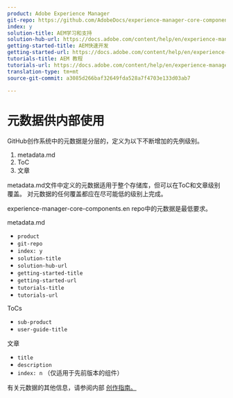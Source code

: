 ```yaml
---
product: Adobe Experience Manager
git-repo: https://github.com/AdobeDocs/experience-manager-core-components.en
index: y
solution-title: AEM学习和支持
solution-hub-url: https://docs.adobe.com/content/help/en/experience-manager-cloud-service/sites/home.html
getting-started-title: AEM快速开发
getting-started-url: https://docs.adobe.com/content/help/en/experience-manager-cloud-service/core-concepts/home.html
tutorials-title: AEM 教程
tutorials-url: https://docs.adobe.com/content/help/en/experience-manager-learn/cloud-service/overview.html
translation-type: tm+mt
source-git-commit: a3085d266baf32649fda528a7f4703e133d03ab7

---
```



# 元数据供内部使用

GitHub创作系统中的元数据是分层的，定义为以下不断增加的先例级别。

1. metadata.md
1. ToC
1. 文章

metadata.md文件中定义的元数据适用于整个存储库，但可以在ToC和文章级别覆盖。 对元数据的任何覆盖都应在尽可能低的级别上完成。

experience-manager-core-components.en repo中的元数据是最低要求。

metadata.md

* `product`
* `git-repo`
* `index: y`
* `solution-title`
* `solution-hub-url`
* `getting-started-title`
* `getting-started-url`
* `tutorials-title`
* `tutorials-url`

ToCs

* `sub-product`
* `user-guide-title`

文章

* `title`
* `description`
* `index: n` （仅适用于先前版本的组件）

有关元数据的其他信息，请参阅内部 [创作指南。](https://docs.adobe.com/help/en/collaborative-doc-instructions/collaboration-guide/markdown/metadata.html#solution-metadata)
